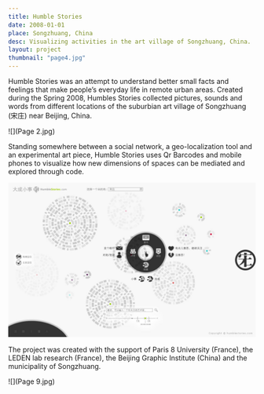 ```yaml
---
title: Humble Stories
date: 2008-01-01
place: Songzhuang, China
desc: Visualizing activities in the art village of Songzhuang, China.
layout: project
thumbnail: "page4.jpg"
---
```


Humble Stories was an attempt to understand better small facts and feelings that make people’s everyday life in remote urban areas. Created during the Spring 2008, Humbles Stories collected pictures, sounds and words from different locations of the suburbian art village of Songzhuang (宋庄) near Beijing, China.


![](Page 2.jpg)

Standing somewhere between a social network, a geo-localization tool and an experimental art piece, Humble Stories uses Qr Barcodes and mobile phones to visualize how new dimensions of spaces can be mediated and explored through code.

![](choosea.jpg)

The project was created with the support of Paris 8 University (France), the LEDEN lab research (France), the Beijing Graphic Institute (China) and the municipality of Songzhuang.

![](Page 9.jpg)
